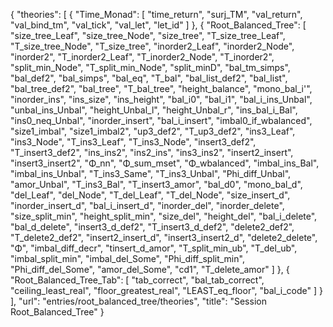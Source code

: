 {
    "theories": [
        {
            "Time_Monad": [
                "time_return",
                "surj_TM",
                "val_return",
                "val_bind_tm",
                "val_tick",
                "val_let",
                "let_id"
            ]
        },
        {
            "Root_Balanced_Tree": [
                "size_tree_Leaf",
                "size_tree_Node",
                "size_tree",
                "T_size_tree_Leaf",
                "T_size_tree_Node",
                "T_size_tree",
                "inorder2_Leaf",
                "inorder2_Node",
                "inorder2",
                "T_inorder2_Leaf",
                "T_inorder2_Node",
                "T_inorder2",
                "split_min_Node",
                "T_split_min_Node",
                "split_minD",
                "bal_tm_simps",
                "bal_def2",
                "bal_simps",
                "bal_eq",
                "T_bal",
                "bal_list_def2",
                "bal_list",
                "bal_tree_def2",
                "bal_tree",
                "T_bal_tree",
                "height_balance",
                "mono_bal_i'",
                "inorder_ins",
                "ins_size",
                "ins_height",
                "bal_i0",
                "bal_i1",
                "bal_i_ins_Unbal",
                "unbal_ins_Unbal",
                "height_Unbal_l",
                "height_Unbal_r",
                "ins_bal_i_Bal",
                "ins0_neq_Unbal",
                "inorder_insert",
                "bal_i_insert",
                "imbal0_if_wbalanced",
                "size1_imbal",
                "size1_imbal2",
                "up3_def2",
                "T_up3_def2",
                "ins3_Leaf",
                "ins3_Node",
                "T_ins3_Leaf",
                "T_ins3_Node",
                "insert3_def2",
                "T_insert3_def2",
                "ins_ins2",
                "ins2_ins",
                "ins3_ins2",
                "insert2_insert",
                "insert3_insert2",
                "Φ_nn",
                "Φ_sum_mset",
                "Φ_wbalanced",
                "imbal_ins_Bal",
                "imbal_ins_Unbal",
                "T_ins3_Same",
                "T_ins3_Unbal",
                "Phi_diff_Unbal",
                "amor_Unbal",
                "T_ins3_Bal",
                "T_insert3_amor",
                "bal_d0",
                "mono_bal_d",
                "del_Leaf",
                "del_Node",
                "T_del_Leaf",
                "T_del_Node",
                "size_insert_d",
                "inorder_insert_d",
                "bal_i_insert_d",
                "inorder_del",
                "inorder_delete",
                "size_split_min",
                "height_split_min",
                "size_del",
                "height_del",
                "bal_i_delete",
                "bal_d_delete",
                "insert3_d_def2",
                "T_insert3_d_def2",
                "delete2_def2",
                "T_delete2_def2",
                "insert2_insert_d",
                "insert3_insert2_d",
                "delete2_delete",
                "Φ",
                "imbal_diff_decr",
                "tinsert_d_amor",
                "T_split_min_ub",
                "T_del_ub",
                "imbal_split_min",
                "imbal_del_Some",
                "Phi_diff_split_min",
                "Phi_diff_del_Some",
                "amor_del_Some",
                "cd1",
                "T_delete_amor"
            ]
        },
        {
            "Root_Balanced_Tree_Tab": [
                "tab_correct",
                "bal_tab_correct",
                "ceiling_least_real",
                "floor_greatest_real",
                "LEAST_eq_floor",
                "bal_i_code"
            ]
        }
    ],
    "url": "entries/root_balanced_tree/theories",
    "title": "Session Root_Balanced_Tree"
}